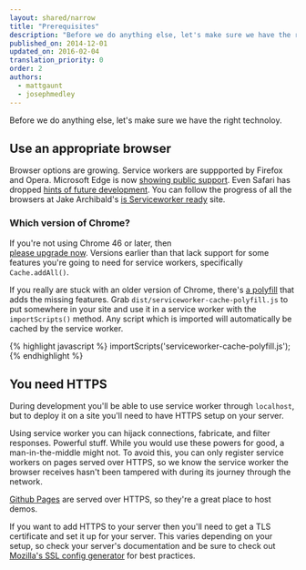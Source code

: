 ```yaml
---
layout: shared/narrow
title: "Prerequisites"
description: "Before we do anything else, let's make sure we have the right technoloy."
published_on: 2014-12-01
updated_on: 2016-02-04
translation_priority: 0
order: 2
authors:
  - mattgaunt
  - josephmedley
---
```


<p class="intro">Before we do anything else, let's make sure we have the 
	right technoloy.
</p>

## Use an appropriate browser

Browser options are growing. Service workers are suppported by Firefox and
Opera. Microsoft Edge is now 
[showing public support](https://dev.windows.com/en-us/microsoft-edge/platform/status/serviceworker). 
Even Safari has dropped [hints of future development](https://trac.webkit.org/wiki/FiveYearPlanFall2015). 
You can follow the progress of all the browsers at Jake Archibald's 
[is Serviceworker ready](https://jakearchibald.github.io/isserviceworkerready/) 
site.

### Which version of Chrome?

If you're not using Chrome 46 or later, then  
[please upgrade now](https://support.google.com/chrome/answer/95414). 
Versions  earlier than that lack support for some features you're going 
to need for  service workers, specifically `Cache.addAll()`.

If you really are stuck with an older version of Chrome, there's 
[a polyfill](https://github.com/coonsta/cache-polyfill) that adds the missing 
features. Grab `dist/serviceworker-cache-polyfill.js` to put somewhere in your 
site and use it in a service worker with the `importScripts()` method. Any 
script which is imported will automatically be cached by the service worker.

{% highlight javascript %}
importScripts('serviceworker-cache-polyfill.js');
{% endhighlight %}

## You need HTTPS

During development you'll be able to use service worker through `localhost`, but
to deploy it on a site you'll need to have HTTPS setup on your server.

Using service worker you can hijack connections, fabricate, and filter
responses. Powerful stuff. While you would use these powers for good, a
man-in-the-middle might not. To avoid this, you can only register service
workers on pages served over HTTPS, so we know the service worker the browser
receives hasn't been tampered with during its journey through the network.

[Github Pages](https://pages.github.com/) are served over HTTPS, so they're a
great place to host demos.

If you want to add HTTPS to your server then you'll need to get a TLS 
certificate and set it up for your server. This varies depending on your setup, 
so check your server's documentation and be sure to check out 
[Mozilla's SSL config generator](https://mozilla.github.io/server-side-tls/ssl-config-generator/) 
for best practices.
